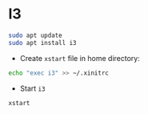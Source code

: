 # I3

```sh
sudo apt update
sudo apt install i3
```

- Create `xstart` file in home directory:

```sh
echo "exec i3" >> ~/.xinitrc
```

- Start `i3`

```sh
xstart
```

